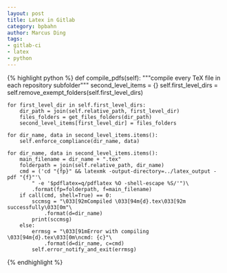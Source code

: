 ```yaml
---
layout: post
title: Latex in Gitlab
category: bpbahn
author: Marcus Ding
tags:
- gitlab-ci
- latex
- python
---
```


{% highlight python %}
def compile_pdfs(self):
    """compile every TeX file in each repository subfolder"""
    second_level_items = {}
    self.first_level_dirs = self.remove_exempt_folders(self.first_level_dirs)

    for first_level_dir in self.first_level_dirs:
        dir_path = join(self.relative_path, first_level_dir)
        files_folders = get_files_folders(dir_path)
        second_level_items[first_level_dir] = files_folders

    for dir_name, data in second_level_items.items():
        self.enforce_compliance(dir_name, data)

    for dir_name, data in second_level_items.items():
        main_filename = dir_name + ".tex"
        folderpath = join(self.relative_path, dir_name)
        cmd = ('cd "{fp}" && latexmk -output-directory=../latex_output -pdf "{f}"'\
            " -e '$pdflatex=q/pdflatex %O -shell-escape %S/'")\
            .format(fp=folderpath, f=main_filename)
        if call(cmd, shell=True) == 0:
            sccmsg = "\033[92mCompiled \033[94m{d}.tex\033[92m successfully\033[0m"\
                .format(d=dir_name)
            print(sccmsg)
        else:
            errmsg = "\033[91mError with compiling \033[94m{d}.tex\033[0m\ncmd: {c}"\
                .format(d=dir_name, c=cmd)
            self.error_notify_and_exit(errmsg)

{% endhighlight %}
